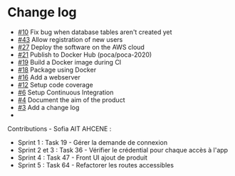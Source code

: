 # Change log

* [#10](https://gaufre.informatique.univ-paris-diderot.fr/brigout/poca-2020/issues/3) Fix bug when database tables aren't created yet
* [#43](https://gaufre.informatique.univ-paris-diderot.fr/michelbl/poca-2020/issues/30) Allow registration of new users
* [#27](https://gaufre.informatique.univ-paris-diderot.fr/michelbl/poca-2020/issues/27) Deploy the software on the AWS cloud
* [#21](https://gaufre.informatique.univ-paris-diderot.fr/michelbl/poca-2020/issues/21) Publish to Docker Hub (poca/poca-2020)
* [#19](https://gaufre.informatique.univ-paris-diderot.fr/michelbl/poca-2020/issues/19) Build a Docker image during CI
* [#18](https://gaufre.informatique.univ-paris-diderot.fr/michelbl/poca-2020/issues/18) Package using Docker
* [#16](https://gaufre.informatique.univ-paris-diderot.fr/michelbl/poca-2020/issues/16) Add a webserver
* [#12](https://gaufre.informatique.univ-paris-diderot.fr/michelbl/poca-2020/issues/12) Setup code coverage
* [#6](https://gaufre.informatique.univ-paris-diderot.fr/michelbl/poca-2020/issues/8) Setup Continuous Integration
* [#4](https://gaufre.informatique.univ-paris-diderot.fr/michelbl/poca-2020/issues/4) Document the aim of the product
* [#3](https://gaufre.informatique.univ-paris-diderot.fr/michelbl/poca-2020/issues/3) Add a change log
* 
Contributions - Sofia AIT AHCENE :
* Sprint 1 : Task 19 - Gérer la demande de connexion
* Sprint 2 et 3 : Task 36 - Vérifier le crédential pour chaque accès à l'app
* Sprint 4 : Task 47 - Front UI ajout de produit
* Sprint 5 : Task 64 - Refactorer les routes accessibles
